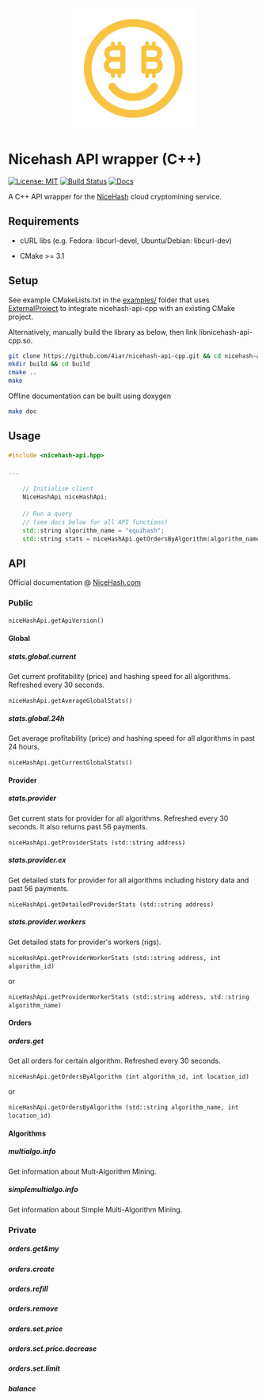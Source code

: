 <p align="center">
<img width="250" src="https://raw.githubusercontent.com/4iar/nicehash-api-cpp/assets/logo.jpg">
</p>

# Nicehash API wrapper (C++)

[![License: MIT](https://img.shields.io/badge/License-MIT-blue.svg)](https://opensource.org/licenses/MIT)
[![Build Status](https://travis-ci.org/4iar/nicehash-api-cpp.svg?branch=master)](https://travis-ci.org/4iar/nicehash-api-cpp)
[![Docs](https://img.shields.io/badge/docs-doxygen-blue.svg)](https://4iar.github.io/nicehash-api-cpp/)


A C++ API wrapper for the [NiceHash](https://www.nicehash.com/) cloud cryptomining service.

## Requirements

- cURL libs (e.g. Fedora: libcurl-devel, Ubuntu/Debian: libcurl-dev)

- CMake >= 3.1

## Setup

See example CMakeLists.txt in the [examples/](https://github.com/4iar/nicehash-api-cpp/tree/master/examples) folder that uses
[ExternalProject](https://cmake.org/cmake/help/v3.2/module/ExternalProject.html) to integrate nicehash-api-cpp with an existing CMake project.

Alternatively, manually build the library as below, then link libnicehash-api-cpp.so.

```bash
git clone https://github.com/4iar/nicehash-api-cpp.git && cd nicehash-api-cpp
mkdir build && cd build
cmake ..
make
```

Offline documentation can be built using doxygen

```bash
make doc
```

## Usage



```cpp
#include <nicehash-api.hpp>

...

    // Initialise client
    NiceHashApi niceHashApi;

    // Run a query
    // (see docs below for all API functions)
    std::string algorithm_name = "equihash";
    std::string stats = niceHashApi.getOrdersByAlgorithm(algorithm_name, 0)
```

## API

Official documentation @ [NiceHash.com](https://www.nicehash.com/?p=api)

### Public

`niceHashApi.getApiVersion()`

#### Global

##### stats.global.current

Get current profitability (price) and hashing speed for all algorithms. Refreshed every 30 seconds.

`niceHashApi.getAverageGlobalStats()`

##### stats.global.24h

Get average profitability (price) and hashing speed for all algorithms in past 24 hours.

`niceHashApi.getCurrentGlobalStats()`

#### Provider

##### stats.provider

Get current stats for provider for all algorithms. Refreshed every 30 seconds. It also returns past 56 payments.

`niceHashApi.getProviderStats (std::string address)`

##### stats.provider.ex

Get detailed stats for provider for all algorithms including history data and past 56 payments.

`niceHashApi.getDetailedProviderStats (std::string address)`

##### stats.provider.workers

Get detailed stats for provider's workers (rigs).

`niceHashApi.getProviderWorkerStats (std::string address, int algorithm_id)`

or

`niceHashApi.getProviderWorkerStats (std::string address, std::string algorithm_name)`

#### Orders

##### orders.get

Get all orders for certain algorithm. Refreshed every 30 seconds.

`niceHashApi.getOrdersByAlgorithm (int algorithm_id, int location_id)`

or

`niceHashApi.getOrdersByAlgorithm (std::string algorithm_name, int location_id)`

#### Algorithms

##### multialgo.info

Get information about Mult-Algorithm Mining.

##### simplemultialgo.info

Get information about Simple Multi-Algorithm Mining.

### Private

##### orders.get&my
##### orders.create
##### orders.refill
##### orders.remove
##### orders.set.price
##### orders.set.price.decrease
##### orders.set.limit
##### balance
